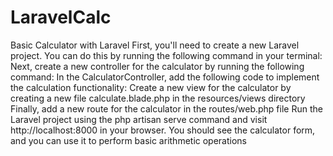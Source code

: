 # LaravelCalc
Basic Calculator with Laravel
First, you'll need to create a new Laravel project. You can do this by running the following command in your terminal:
Next, create a new controller for the calculator by running the following command:
In the CalculatorController, add the following code to implement the calculation functionality:
Create a new view for the calculator by creating a new file calculate.blade.php in the resources/views directory
Finally, add a new route for the calculator in the routes/web.php file
Run the Laravel project using the php artisan serve command and visit http://localhost:8000 in your browser. You should see the calculator form, and you can use it to perform basic arithmetic operations
